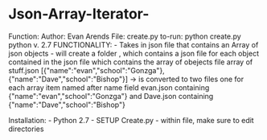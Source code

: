 # Json-Array-Iterator-

Function:
	Author: Evan Arends
File: create.py
to-run: python create.py
python v. 2.7
FUNCTIONALITY:
	- Takes in json file that contains an Array of json objects
	- will create a folder , which contains a json file for each object contained in the json file which contains the array of obejects
file array of stuff.json 
	[{"name":"evan","school":"Gonzga"},{"name":"Dave","school":"Bishop"}] 
	-> is converted to two files one for each array item named after name field
	evan.json containing {"name":"evan","school":"Gonzga"}
	and 
	Dave.json containing {"name":"Dave","school":"Bishop"}
	

Installation:
	- Python 2.7 
	- SETUP Create.py 
		- within file, make sure to edit directories
		
	
	